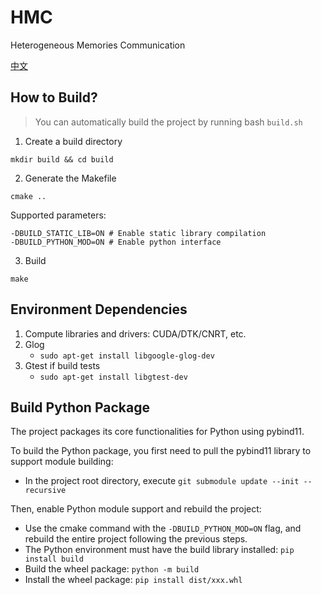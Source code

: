 # HMC  
Heterogeneous Memories Communication

[中文](README_zh.md)

## How to Build?
> You can automatically build the project by running bash `build.sh`

1. Create a build directory  
```
mkdir build && cd build
```

2. Generate the Makefile  
```
cmake ..
```

Supported parameters:  
```
-DBUILD_STATIC_LIB=ON # Enable static library compilation
-DBUILD_PYTHON_MOD=ON # Enable python interface
```

3. Build  
```
make
```

## Environment Dependencies
1. Compute libraries and drivers: CUDA/DTK/CNRT, etc.
2. Glog  
    - `sudo apt-get install libgoogle-glog-dev`
3. Gtest if build tests
    - `sudo apt-get install libgtest-dev`

## Build Python Package  
The project packages its core functionalities for Python using pybind11.

To build the Python package, you first need to pull the pybind11 library to support module building:  
- In the project root directory, execute `git submodule update --init --recursive`

Then, enable Python module support and rebuild the project:  
- Use the cmake command with the `-DBUILD_PYTHON_MOD=ON` flag, and rebuild the entire project following the previous steps.
- The Python environment must have the build library installed: `pip install build`
- Build the wheel package: `python -m build`
- Install the wheel package: `pip install dist/xxx.whl`
